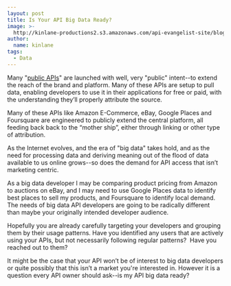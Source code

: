 ```yaml
---
layout: post
title: Is Your API Big Data Ready?
image: >-
  http://kinlane-productions2.s3.amazonaws.com/api-evangelist-site/blog/big-data-matrix.jpg
author:
  name: kinlane
tags:
  - Data
---
```

Many "[public APIs](http://apivoice.com/2012/05/30/public-api-vs-open-api/ "public APIs")" are launched with well, very "public" intent--to extend the reach of the brand and platform. Many of these APIs are setup to pull data, enabling developers to use it in their applications for free or paid, with the understanding they’ll properly attribute the source.

Many of these APIs like Amazon E-Commerce, eBay, Google Places and Foursquare are engineered to publicly extend the central platform, all feeding back back to the “mother ship”, either through linking or other type of attribution.

As the Internet evolves, and the era of "big data" takes hold, and as the need for processing data and deriving meaning out of the flood of data available to us online grows--so does the demand for API access that isn’t marketing centric.

As a big data developer I may be comparing product pricing from Amazon to auctions on eBay, and I may need to use Google Places data to identify best places to sell my products, and Foursquare to identify local demand. The needs of big data API developers are going to be radically different than maybe your originally intended developer audience.

Hopefully you are already carefully targeting your developers and grouping them by their usage patterns. Have you identified any users that are actively using your APIs, but not necessarily following regular patterns?  Have you reached out to them?

It might be the case that your API won’t be of interest to big data developers or quite possibly that this isn’t a market you're interested in. However it is a question every API owner should ask--is my API big data ready?